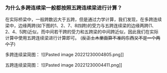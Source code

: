 

### 为什么多跨连续梁一般都按照五跨连续梁进行计算？

在实际桥梁中，一般跨数远大于五跨，但是通过力学计算，我们发现，在多跨连续梁中，边缘两跨(如下图的1、2、7、8四跨)的受力与五跨连续梁的边缘两跨(1、2、4、5跨)近似，而中间若干跨的受力和五跨梁的中间跨近似，因此我们在实际计算中使用五跨连续梁进行计算即可。
(~~反正土木里面算不准的东西又不是一个两个了~~)

多跨连续梁简图：
![[Pasted image 20221230004805.png]]

五跨连续梁简图：
![[Pasted image 20221230004411.png]]